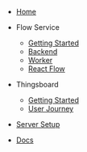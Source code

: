 * [Home](/)

* Flow Service
  * [Getting Started](/flow-service/)
  * [Backend](/flow-service/backend/)
  * [Worker](/flow-service/worker/)
  * [React Flow](/flow-service/react-flow/)

* Thingsboard
  * [Getting Started](/thingsboard/)
  * [User Journey](/thingsboard/user-journey/)

* [Server Setup](/server-setup/)
* [Docs](/docs/)
